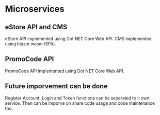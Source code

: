 # Microservices

## eStore API and CMS
eStore API implemented using Dot NET Core Web API.
CMS implemented using blazor wasm (SPA).

## PromoCode API
PromoCode API implemented using Dot NET Core Web API.

## Future imporvement can be done
Register Account, Login and Token functions can be seperated to it own service. 
Then can be imporve on share code usage and code maintenance too.